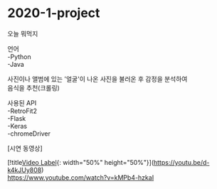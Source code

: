 # 2020-1-project
오늘 뭐먹지

언어 <br>-Python<br>-Java<br>

사진이나 앨범에 있는 '얼굴'이 나온 사진을 불러온 후 감정을 분석하여
<br>
음식을 추천(크롤링)


사용된 API <br>
-RetroFit2 <br>
-Flask <br>
-Keras <br>
-chromeDriver <br>


[시연 동영상]<br>
  
  [!title[Video Label](https://user-images.githubusercontent.com/53516129/125925473-165a5762-4c1a-40d0-bcb5-f2cedece4831.jpg){: width="50%" height="50%"}](https://youtu.be/d-k4kJUy808)<br>
  https://www.youtube.com/watch?v=kMPb4-hzkaI
